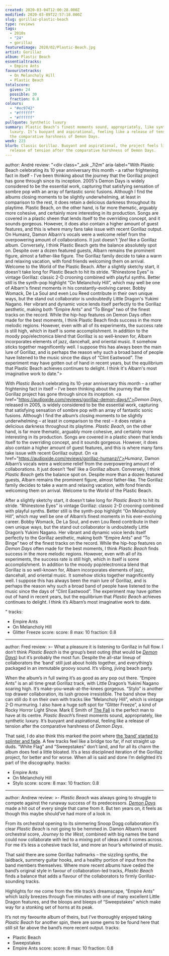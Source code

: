 ```yaml
---
created: 2020-03-04T12:00:28.000Z
modified: 2020-03-09T22:57:18.000Z
slug: gorillaz-plastic-beach
type: reviews
tags:
  - 2010s
  - "24"
  - gorillaz
featuredimage: 2020/02/Plastic-Beach.jpg
artist: Gorillaz
album: Plastic Beach
essentialtracks:
  - Empire Ants
favouritetracks:
  - On Melancholy Hill
  - Plastic Beach
totalscore:
  given: 24
  possible: 30
  fraction: 0.8
colours:
  - "#ec9742"
  - "#ffffff"
  - "#ffffff"
pullquote: Synthetic luxury
summary: Plastic Beach’s finest moments sound, appropriately, like synthetic
  luxury. It’s buoyant and aspirational, feeling like a release of tension after
  the comparative harshness of Demon Days.
week: 223
blurb: Classic Gorillaz. Buoyant and aspirational, the project feels like a
  release of tension after the comparative harshness of Demon Days.
---
```

author: André
review: "<div class=\"_aok _7i2m\" aria-label=\"With Plastic Beach celebrating
  its 10 year anniversary this month - a rather frightening fact in itself -
  I've been thinking about the journey that the Gorillaz project has gone
  through since its inception. 2005's Demon Days is widely considered to be the
  essential work, capturing that satisfying sensation of sombre pop with an
  array of fantastic sonic fusions. Although I find the albums closing moments
  to be slightly underwhelming, at least in comparison to the rest, it does
  retain a delicious darkness throughout its playtime. Plastic Beach, on the
  other hand, is far more thematic, arguably more cohesive, and certainly more
  interesting in its production. Songs are covered in a plastic sheen that lends
  itself to the overriding concept, and it sounds gorgeous. However, it does
  also contain a higher amount of guest features, and this is where many fans
  take issue with recent Gorillaz output. On Humanz, Damon Albarn's vocals were
  a welcome relief from the overpowering amount of collaborations. It just
  doesn't '*feel* like a Gorillaz album. Conversely, I think Plastic Beach gets
  the balance absolutely spot on. Despite over a dozen featured guests, Albarn
  remains the prominent figure, almost a father-like figure. The Gorillaz family
  decide to take a warm and relaxing vacation, with fond friends welcoming them
  on arrival. Welcome to the World of the Plastic Beach. After a slightly
  sketchy start, it doesn't take long for Plastic Beach to hit its stride.
  “Rhinestone Eyes” is vintage Gorillaz: classic 2-D crooning combined with
  playful synths. Better still is the synth-pop highlight “On Melancholy Hill”,
  which may well be one of Albarn's finest moments in his constantly-evolving
  career. Bobby Womack, De La Soul and even Lou Reed contribute in their own
  unique ways, but the stand out collaborator is undoubtedly Little Dragon's
  Yukimi Nagano. Her vibrant and dynamic voice lends itself perfectly to the
  Gorillaz aesthetic, making both “Empire Ants” and “To Binge” two of the finest
  tracks on the record. While the hip-hop features on Demon Days often made for
  the best moments, I think Plastic Beach finds success in the more melodic
  regions. However, even with all of its experiments, the success rate is still
  high, which in itself is some accomplishment. In addition to the moody
  pop/electronica blend that Gorillaz is so well-known for, Albarn incorporates
  elements of jazz, dancehall, and oriental music. It somehow sticks together
  magnificently well. I suppose this has always been the main lure of Gorillaz,
  and is perhaps the reason why such a broad band of people have listened to the
  music since the days of “Clint Eastwood”. The experiment may have gotten out
  of hand in recent years, but the equilibrium that Plastic Beach achieves
  continues to delight. I think it's Albarn's most imaginative work to
  date.\"><p>With <em>Plastic Beach</em> celebrating its 10-year anniversary
  this month – a rather frightening fact in itself – I’ve been thinking about
  the journey that the Gorillaz project has gone through since its inception. <a
  href=\"https://audioxide.com/reviews/gorillaz-demon-days/\"><em>Demon
  Days</em></a>, released in 2005, is widely considered to be the essential
  work, capturing that satisfying sensation of sombre pop with an array of
  fantastic sonic fusions. Although I find the album’s closing moments to be
  slightly underwhelming – at least in comparison to the rest – it does retain a
  delicious darkness throughout its playtime. <em>Plastic Beach</em>, on the
  other hand, is far more thematic, arguably more cohesive, and certainly more
  interesting in its production. Songs are covered in a plastic sheen that lends
  itself to the overriding concept, and it sounds gorgeous. However, it does
  also contain a higher amount of guest features, and this is where many fans
  take issue with recent Gorillaz output. On <a
  href=\"https://audioxide.com/reviews/gorillaz-humanz/\"><em>Humanz</em></a>,
  Damon Albarn’s vocals were a welcome relief from the overpowering amount of
  collaborations. It just doesn’t ‘feel’ like a Gorillaz album. Conversely, I
  think <em>Plastic Beach</em> gets the balance spot on. Despite more than a
  dozen featured guests, Albarn remains the prominent figure, almost
  father-like. The Gorillaz family decides to take a warm and relaxing vacation,
  with fond friends welcoming them on arrival. Welcome to the World of the
  Plastic Beach.</p><p>After a slightly sketchy start, it doesn’t take long for
  <em>Plastic Beach</em> to hit its stride. “Rhinestone Eyes” is vintage
  Gorillaz: classic 2-D crooning combined with playful synths. Better still is
  the synth-pop highlight “On Melancholy Hill”, which may well be one of
  Albarn’s finest moments in his ever-evolving career. Bobby Womack, De La Soul,
  and even Lou Reed contribute in their own unique ways, but the stand out
  collaborator is undoubtedly Little Dragon’s Yukimi Nagano. Her vibrant and
  dynamic voice lends itself perfectly to the Gorillaz aesthetic, making both
  “Empire Ants” and “To Binge” two of the finest tracks on the record. While the
  hip-hop features on <em>Demon Days</em> often made for the best moments, I
  think <em>Plastic Beach</em> finds success in the more melodic regions.
  However, even with all of its experiments, the success rate is still high,
  which in itself is some accomplishment. In addition to the moody
  pop/electronica blend that Gorillaz is so well-known for, Albarn incorporates
  elements of jazz, dancehall, and oriental music. It somehow sticks together
  magnificently well. I suppose this has always been the main lure of Gorillaz,
  and is perhaps the reason why such a broad band of people have listened to the
  music since the days of “Clint Eastwood”. The experiment may have gotten out
  of hand in recent years, but the equilibrium that <em>Plastic Beach</em>
  achieves continues to delight. I think it’s Albarn’s most imaginative work to
  date.</p></div>"
tracks:
  - Empire Ants
  - ­­On Melancholy Hill
  - ­­Glitter Freeze
score:
  score: 8
  max: 10
  fraction: 0.8
---
author: Fred
review: >-
  What a pleasure it is listening to Gorillaz in full flow. I don’t think
  *Plastic Beach* is the group’s best outing (that would be [*Demon
  Days*](<https://audioxide.com/reviews/gorillaz-demon-days/>)) but it’s
  probably the most fun. Despite the all-star lineup of collaborators the ‘band’
  still just about holds together, and everything’s packaged in an immutable
  groovy sound. It’s vibing, jiving beach party.

  When the album’s in full swing it’s as good as any pop out there. “Empire Ants” is an all time great Gorillaz track, with Little Dragon’s Yukimi Nagano soaring high. It’s make-you-weak-at-the-knees gorgeous. “Stylo” is another top drawer collaboration, its lush groove irresistible. The band show they can still do it on their own with tracks like “Melancholy Hill”, which is vintage 2-D murmuring. I also have a huge soft spot for “Glitter Freeze”, a kind of Rocky Horror Light Show. Mark E Smith of [The Fall](<https://audioxide.com/reviews/the-fall-this-nations-saving-grace/>) is the perfect man to have at its centre. *Plastic Beach*’s finest moments sound, appropriately, like synthetic luxury. It’s buoyant and aspirational, feeling like a release of tension after the comparative harshness of *Demon Days*.

  That said, I do also think this marked the point where [the ‘band’ started to splinter and fade](<https://audioxide.com/articles/gorillaz-go-1-d/>). A few tracks feel like a bridge too far, if not straight up duds. “White Flag” and “Sweepstakes” don’t land, and for all its charm the album does feel a little bloated. It’s a less disciplined iteration of the Gorillaz project, for better and for worse. When all is said and done I’m delighted it’s part of the discography.
tracks:
  - Empire Ants
  - ­­On Melancholy Hill
  - ­­Stylo
score:
  score: 8
  max: 10
  fraction: 0.8
---
author: Andrew
review: >-
  *Plastic Beach* was always going to struggle to compete against the runaway
  success of its predecessors. [*Demon
  Days*](<https://audioxide.com/reviews/gorillaz-demon-days/>) made a hit out of
  every single that came from it. But ten years on, it feels as though this
  maybe should’ve had more of a look in.

  From its orchestral opening to its simmering Snoop Dogg collaboration it’s clear *Plastic Beach* is not going to be hemmed in. Damon Albarn’s recent orchestral score, *Journey to the West*, combined with big names the band could now collaborate with led to a mixing pot of ideas and it comes across. For me it’s less a cohesive track list, and more an hour’s whirlwind of music.

  That said there are some Gorillaz hallmarks – the sizzling synths, the laidback, summery guitar hooks, and a healthy portion of input from the band members themselves. Where more recent albums have ceded the band’s original style in favour of collaboration-led tracks, *Plastic Beach* finds a balance that adds a flavour of the collaborators to firmly Gorillaz-sounding tracks.

  Highlights for me come from the title track’s dreamscape, “Empire Ants” which lazily breezes through five minutes with one of many excellent Little Dragon features, and the bloops and bleeps of “Sweepstakes” which make way for a stonking set of horns at its peak.

  It’s not my favourite album of theirs, but I’ve thoroughly enjoyed taking *Plastic Beach* for another spin, there are some gems to be found here that still sit far above the band’s more recent output.
tracks:
  - Plastic Beach
  - ­­Sweepstakes
  - ­­Empire Ants
score:
  score: 8
  max: 10
  fraction: 0.8
